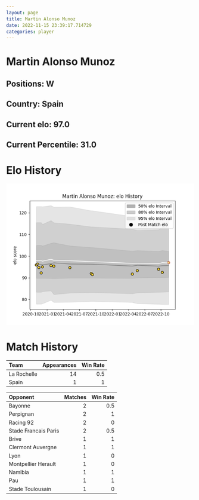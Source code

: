 ```yaml
---  
layout: page  
title: Martin Alonso Munoz  
date: 2022-11-15 23:39:17.714729  
categories: player  
---
```

# Martin Alonso Munoz

## Positions: W

## Country: Spain

## Current elo: 97.0

## Current Percentile: 31.0

# Elo History


![elo history](history_MartinAlonsoMunoz.png)
# Match History


| Team        |   Appearances |   Win Rate |
|:------------|--------------:|-----------:|
| La Rochelle |            14 |        0.5 |
| Spain       |             1 |        1   |

| Opponent             |   Matches |   Win Rate |
|:---------------------|----------:|-----------:|
| Bayonne              |         2 |        0.5 |
| Perpignan            |         2 |        1   |
| Racing 92            |         2 |        0   |
| Stade Francais Paris |         2 |        0.5 |
| Brive                |         1 |        1   |
| Clermont Auvergne    |         1 |        1   |
| Lyon                 |         1 |        0   |
| Montpellier Herault  |         1 |        0   |
| Namibia              |         1 |        1   |
| Pau                  |         1 |        1   |
| Stade Toulousain     |         1 |        0   |